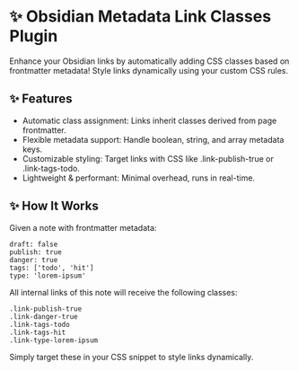 # ✨ Obsidian Metadata Link Classes Plugin

Enhance your Obsidian links by automatically adding CSS classes based on frontmatter metadata! Style links dynamically using your custom CSS rules.

## ✨ Features

* Automatic class assignment: Links inherit classes derived from page frontmatter.
* Flexible metadata support: Handle boolean, string, and array metadata keys.
* Customizable styling: Target links with CSS like .link-publish-true or .link-tags-todo.
* Lightweight & performant: Minimal overhead, runs in real-time.

## ✨ How It Works

Given a note with frontmatter metadata:

```
draft: false
publish: true
danger: true
tags: ['todo', 'hit']
type: 'lorem-ipsum'
```

All internal links of this note will receive the following classes:

```
.link-publish-true
.link-danger-true
.link-tags-todo
.link-tags-hit
.link-type-lorem-ipsum
```

Simply target these in your CSS snippet to style links dynamically.
